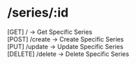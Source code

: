 # /series/:id

\[GET] / -> Get Specific Series\
\[POST] /create -> Create Specific Series\
\[PUT] /update -> Update Specific Series\
\[DELETE] /delete -> Delete Specific Series
